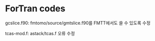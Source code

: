# ForTran codes
gcslice.f90: fmtomo/source/gmtslice.f90를 FMTT에서도 쓸 수 있도록 수정

tcas-mod.f: astack/tcas.f 오류 수정
